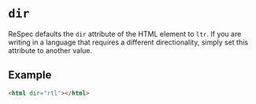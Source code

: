 # `dir`

ReSpec defaults the `dir` attribute of the HTML element to `ltr`. If you are writing in a language that requires a different directionality, simply set this attribute to another value.

## Example

```html "example": "Set directionality to right-to-left."
<html dir="rtl"></html>
```
